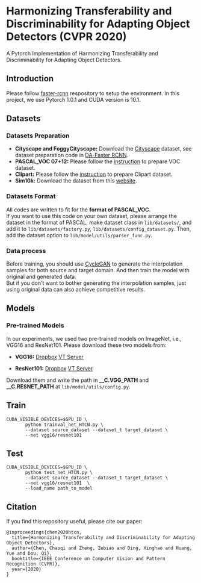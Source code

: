 # Harmonizing Transferability and Discriminability for Adapting Object Detectors (CVPR 2020)
A Pytorch Implementation of Harmonizing Transferability and Discriminability for Adapting Object Detectors. 

## Introduction
Please follow [faster-rcnn](https://github.com/jwyang/faster-rcnn.pytorch) respository to setup the environment. In this project, we use Pytorch 1.0.1 and CUDA version is 10.1. 

## Datasets
### Datasets Preparation
* **Cityscape and FoggyCityscape:** Download the [Cityscape](https://www.cityscapes-dataset.com/) dataset, see dataset preparation code in [DA-Faster RCNN](https://github.com/yuhuayc/da-faster-rcnn/tree/master/prepare_data).
* **PASCAL_VOC 07+12:** Please follow the [instruction](https://github.com/rbgirshick/py-faster-rcnn#beyond-the-demo-installation-for-training-and-testing-models) to prepare VOC dataset.
* **Clipart:** Please follow the [instruction](https://github.com/naoto0804/cross-domain-detection/tree/master/datasets) to prepare Clipart dataset.
* **Sim10k:** Download the dataset from this [website](https://fcav.engin.umich.edu/sim-dataset/).  

### Datasets Format
All codes are written to fit for the **format of PASCAL_VOC**.  
If you want to use this code on your own dataset, please arrange the dataset in the format of PASCAL, make dataset class in ```lib/datasets/```, and add it to ```lib/datasets/factory.py```, ```lib/datasets/config_dataset.py```. Then, add the dataset option to ```lib/model/utils/parser_func.py```.

### Data process
Before training, you should use [CycleGAN](https://github.com/junyanz/pytorch-CycleGAN-and-pix2pix) to generate the interpolation samples for both source and target domain. And then train the model with original and generated data.  
But if you don't want to bother generating the interpolation samples, just using original data can also achieve competitive results.

## Models
### Pre-trained Models
In our experiments, we used two pre-trained models on ImageNet, i.e., VGG16 and ResNet101. Please download these two models from:
* **VGG16:** [Dropbox](https://www.dropbox.com/s/s3brpk0bdq60nyb/vgg16_caffe.pth?dl=0)  [VT Server](https://filebox.ece.vt.edu/~jw2yang/faster-rcnn/pretrained-base-models/vgg16_caffe.pth)

* **ResNet101:** [Dropbox](https://www.dropbox.com/s/iev3tkbz5wyyuz9/resnet101_caffe.pth?dl=0)  [VT Server](https://filebox.ece.vt.edu/~jw2yang/faster-rcnn/pretrained-base-models/resnet101_caffe.pth)

Download them and write the path in **__C.VGG_PATH** and **__C.RESNET_PATH** at ```lib/model/utils/config.py```.

## Train
```
CUDA_VISIBLE_DEVICES=$GPU_ID \
       python trainval_net_HTCN.py \
       --dataset source_dataset --dataset_t target_dataset \
       --net vgg16/resnet101 
```
## Test
```
CUDA_VISIBLE_DEVICES=$GPU_ID \
       python test_net_HTCN.py \
       --dataset source_dataset --dataset_t target_dataset \
       --net vgg16/resnet101  \
       --load_name path_to_model
```
## Citation
If you find this repository useful, please cite our paper:
```
@inproceedings{chen2020htcn,
  title={Harmonizing Transferability and Discriminability for Adapting Object Detectors},
  author={Chen, Chaoqi and Zheng, Zebiao and Ding, Xinghao and Huang, Yue and Dou, Qi},
  booktitle={IEEE Conference on Computer Vision and Pattern Recognition (CVPR)},
  year={2020}
}
```
